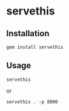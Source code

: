 servethis
=========


Installation
------------

	gem install servethis


Usage
-----

	servethis
	
or

	servethis . -p 8000
